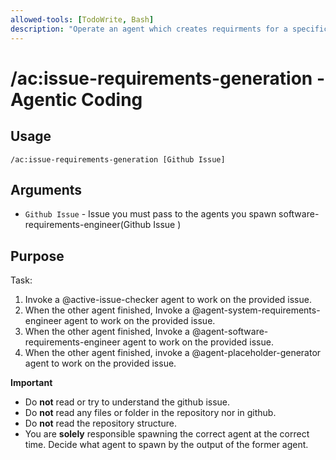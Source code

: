 ```yaml
---
allowed-tools: [TodoWrite, Bash]
description: "Operate an agent which creates requirments for a specific github issue"
---
```


# /ac:issue-requirements-generation - Agentic Coding

## Usage
```
/ac:issue-requirements-generation [Github Issue]
```

## Arguments
- `Github Issue` - Issue you must pass to the agents you spawn <example>software-requirements-engineer(Github Issue <number>)</example>

## Purpose
Task: 
1. Invoke a @active-issue-checker agent to work on the provided issue.
2. When the other agent finished, Invoke a @agent-system-requirements-engineer agent to work on the provided issue.
3. When the other agent finished, Invoke a @agent-software-requirements-engineer agent to work on the provided issue.
4. When the other agent finished, invoke a @agent-placeholder-generator agent to work on the provided issue.

**Important**
- Do **not** read or try to understand the github issue.
- Do **not** read any files or folder in the repository nor in github. 
- Do **not** read the repository structure. 
- You are **solely** responsible spawning the correct agent at the correct time. Decide what agent to spawn by the output of the former agent. 
